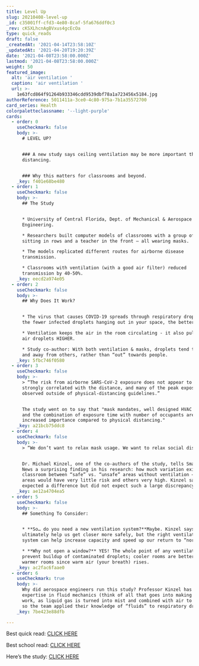 ```yaml
---
title: Level Up
slug: 20210408-level-up
_id: c35001ff-cfd3-4e80-8caf-5fa676ddf0c3
_rev: cKSXLhcnAgBVxus4gcEcOa
type: quick_reads
draft: false
_createdAt: '2021-04-14T23:58:10Z'
_updatedAt: '2021-04-20T19:20:39Z'
date: '2021-04-08T23:58:00.000Z'
lastmod: '2021-04-08T23:58:00.000Z'
weight: 50
featured_image:
  alt: 'air ventilation '
  caption: 'air ventilation '
  url: >-
    1e63fcd864f91264b933346cdd9539dbf78a1a723456x5184.jpg
authorReference: 5011411a-3ce0-4c80-975a-7b1a35572700
card_series: Health
colorpaletteclassname: '--light-purple'
cards:
  - order: 0
    useCheckmark: false
    body: >-
      # LEVEL UP?


      ### A new study says ceiling ventilation may be more important than social
      distancing.


      ### Why this matters for classrooms and beyond.
    _key: f401e68be480
  - order: 1
    useCheckmark: false
    body: >-
      ## The Study


      * University of Central Florida, Dept. of Mechanical & Aerospace
      Engineering.

      * Researchers built computer models of classrooms with a group of students
      sitting in rows and a teacher in the front – all wearing masks.

      * The models replicated different routes for airborne disease
      transmission.

      * Classrooms with ventilation (with a good air filter) reduced
      transmission by 40-50%.
    _key: eecd2a974e05
  - order: 2
    useCheckmark: false
    body: >-
      ## Why Does It Work?


      * The virus that causes COVID-19 spreads through respiratory droplets –
      the fewer infected droplets hanging out in your space, the better.

      * Ventilation keeps the air in the room circulating - it also pulls warm
      air droplets HIGHER.

      * Study co-author: With both ventilation & masks, droplets tend to go “up”
      and away from others, rather than “out” towards people.
    _key: 5fbc746f0580
  - order: 3
    useCheckmark: false
    body: >-
      > “The risk from airborne SARS-CoV-2 exposure does not appear to be
      strongly correlated with the distance, and many of the peak exposures were
      observed outside of physical-distancing guidelines.”


      The study went on to say that "mask mandates, well designed HVAC systems,
      and the combination of exposure time with number of occupants are of
      increased importance compared to physical distancing."
    _key: a21bcb75ddc8
  - order: 4
    useCheckmark: false
    body: >-
      > “We don’t want to relax mask usage. We want to relax social distancing…”


      Dr. Michael Kinzel, one of the co-authors of the study, tells SmartHER
      News a surprising finding in his research: how much variation existed in a
      classroom between “safe” vs. “unsafe” areas without ventilation – some
      areas would have very little risk and others very high. Kinzel said he
      expected a difference but did not expect such a large discrepancy.
    _key: ae12a4704ea5
  - order: 5
    useCheckmark: false
    body: >-
      ## Something To Consider:


      * **So… do you need a new ventilation system?**Maybe. Kinzel says masks
      ultimately help us get closer more safely, but the right ventilation
      system can help increase capacity and speed up our return to “normal.”

      * **Why not open a window?** YES! The whole point of any ventilation is to
      prevent buildup of contaminated droplets; cooler rooms are better than
      warmer rooms since warm air (your breath) rises.
    _key: ac2fac6faae0
  - order: 6
    useCheckmark: true
    body: >-
      Why did aerospace engineers run this study? Professor Kinzel has an
      expertise in fluid mechanics (think of all that goes into making an engine
      work, as liquid gas is turned into mist and combined with air to ignite)
      so the team applied their knowledge of “fluids” to respiratory droplets.
    _key: 7be423e88dfb

---
```

Best quick read: [CLICK HERE](https://www.wesh.com/article/ucf-study-importance-covid-19-safety-protocols/36031341#)

Best school read: [CLICK HERE](https://mae.ucf.edu/ucf-study-shows-masks-ventilation-stop-covid-spread-better-than-social-distancing/)

Here’s the study: [CLICK HERE](https://aip.scitation.org/doi/10.1063/5.0040755)